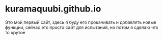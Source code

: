 # kuramaquubi.github.io
Это мой первый сайт, здесь я буду его прокачивать и добавлять новые функции, сейчас это просто сайт для испытаний, но потом я сделаю что то крутое
